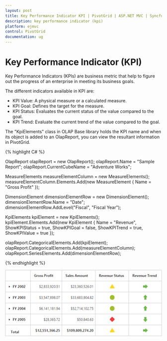 ```yaml
---
layout: post
title: Key Performance Indicator KPI | PivotGrid | ASP.NET MVC | Syncfusion
description: key performance indicator (kpi)
platform: ejmvc
control: PivotGrid
documentation: ug
---
```


# Key Performance Indicator (KPI)

Key Performance Indicators (KPIs) are business metric that help to figure out the progress of an enterprise in meeting its business goals.

The different indicators available in KPI are:

* KPI Value: A physical measure or a calculated measure.
* KPI Goal: Defines the target for the measure.
* KPI Status: Evaluates the current status of the value compared to the goal. 
* KPI Trend: Evaluate the current trend of the value compared to the goal.

The "KpiElements" class in OLAP Base library holds the KPI name and when its object is added to an OlapReport, you can view the resultant information in PivotGrid.

{% highlight C# %}

OlapReport olapReport = new OlapReport();
olapReport.Name = "Sample Report";
olapReport.CurrentCubeName = "Adventure Works";

MeasureElements measureElementColumn = new MeasureElements();
measureElementColumn.Elements.Add(new MeasureElement { Name = "Gross Profit" });

DimensionElement dimensionElementRow = new DimensionElement();
dimensionElementRow.Name = "Date";
dimensionElementRow.AddLevel("Fiscal", "Fiscal Year");

KpiElements kpiElement = new KpiElements();
kpiElement.Elements.Add(new KpiElement { Name = "Revenue", ShowKPIStatus = true, ShowKPIGoal = false, ShowKPITrend = true, ShowKPIValue = true });

olapReport.CategoricalElements.Add(kpiElement);
olapReport.CategoricalElements.Add(measureElementColumn);
olapReport.SeriesElements.Add(dimensionElementRow);

{% endhighlight %}

![](KPI_images/kpi.png)